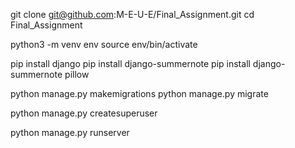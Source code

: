 
git clone git@github.com:M-E-U-E/Final_Assignment.git
cd Final_Assignment


python3 -m venv env
source env/bin/activate

pip install django
pip install django-summernote
pip install django-summernote pillow


python manage.py makemigrations
python manage.py migrate

python manage.py createsuperuser

python manage.py runserver

